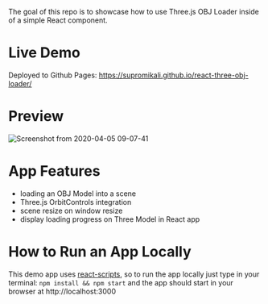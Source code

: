 The goal of this repo is to showcase how to use Three.js OBJ Loader inside of a simple React component. 

# Live Demo

Deployed to Github Pages: https://supromikali.github.io/react-three-obj-loader/

# Preview
![Screenshot from 2020-04-05 09-07-41](https://user-images.githubusercontent.com/22643362/78468112-03384e00-771d-11ea-9e08-e44d325b5e40.png)

# App Features

- loading an OBJ Model into a scene
- Three.js OrbitControls integration
- scene resize on window resize
- display loading progress on Three Model in React app

# How to Run an App Locally

This demo app uses [react-scripts](https://github.com/facebook/create-react-app#readme), so to run the app locally just type in your terminal: `npm install && npm start` and the app should start in your browser at http://localhost:3000

